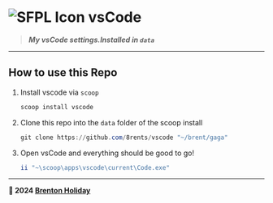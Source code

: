 # ![SFPL Icon](https://raw.githubusercontent.com/8rents/_/i/icons/icons/h1/vscode.png) vsCode

> ***My vsCode settings.Installed in `data`***

---

## How to use this Repo

1. Install vscode via `scoop`
   ```powershell
   scoop install vscode
   ```

2. Clone this repo into the `data` folder of the scoop install
   ```powershell
   git clone https://github.com/8rents/vscode "~/brent/gaga"
   ```

3. Open vsCode and everything should be good to go!
   ```powershell
   ii "~\scoop\apps\vscode\current\Code.exe"
   ```

   

---

**🤍 2024 [Brenton Holiday](https://brenton.holiday)**
